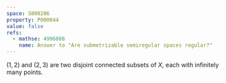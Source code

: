 ```yaml
---
space: S000206
property: P000044
value: false
refs:
  - mathse: 4996886
    name: Answer to "Are submetrizable semiregular spaces regular?"
---
```


$(1,2)$ and $(2,3)$ are two disjoint connected subsets of $X$, each with infinitely many points.
